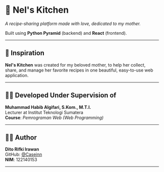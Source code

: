 # 🍳 Nel's Kitchen

*A recipe-sharing platform made with love, dedicated to my mother.*

Built using **Python Pyramid** (backend) and **React** (frontend).

---

## 💖 Inspiration

**Nel's Kitchen** was created for my beloved mother, to help her collect, share, and manage her favorite recipes in one beautiful, easy-to-use web application.

---

## 🧑‍🏫 Developed Under Supervision of
**Muhammad Habib Algifari, S.Kom., M.T.I.**  
Lecturer at Institut Teknologi Sumatera   
**Course**: *Pemrograman Web (Web Programming)*

---

## 👨‍💻 Author
**Dito Rifki Irawan**  
GitHub: [@Caseinn](https://github.com/Caseinn)  
**NIM**: 122140153

---
